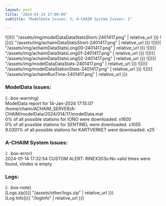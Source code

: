 ```yaml
---
layout: post
title: "2024-01-14 17:00:00"
subtitle: "ModelData Issues: 3; A-CHAIM System Issues: 1"

---
```


![]({{ "/assets/img/modelDataDataStatsShort-2401417.png" | relative_url }})
![]({{ "/assets/img/achaimDataStatsShort-2401417.png" | relative_url }})
![]({{ "/assets/img/achaimDataStatsLong00-2401417.png" | relative_url }})
![]({{ "/assets/img/achaimDataStatsLong01-2401417.png" | relative_url }})
![]({{ "/assets/img/achaimDataStatsLong02-2401417.png" | relative_url }})
![]({{ "/assets/img/modelDataDataStats-2401417.png" | relative_url }})
![]({{ "/assets/img/modelDataStationStats-2401417.png" | relative_url }})
![]({{ "/assets/img/achaimRunTime-2401417.png" | relative_url }})


### ModelData Issues:  
  
{: .box-warning}  
 ModelData report for 14-Jan-2024 17:15:07   
 /home/chaim/ACHAIM_SERVER/A-CHAIM/modelData/2024/014/17/modelData.mat   
 0% of all possible stations for IONO were downloaded. x1600   
 0% of all possible stations for SENTINEL were downloaded. x1055   
 9.0301% of all possible stations for KARTVERKET were downloaded. x25   
  
### A-CHAIM System Issues:  
  
{: .box-error}  
2024-01-14 17:32:54 CUSTOM ALERT: RINEX303o:No valid times were found, vIndex is empty  

### Logs:  
  
{: .box-note}  
[Logs.zip]({{ "/assets/other/logs.zip" | relative_url }})  
[Log Info]({{ "/logInfo" | relative_url }})  
